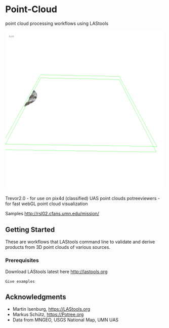 # Point-Cloud

point cloud processing workflows using LAStools

<a href="http://rsl02.cfans.umn.edu/mission/" target="_blank"> ![](./docs/images/hwrc_bond_anim_oblique.gif) </a>

Trevor2.0 - for use on pix4d (classified) UAS point clouds
potreeviewers - for fast webGL point cloud visualization


Samples
http://rsl02.cfans.umn.edu/mission/

## Getting Started

These are workflows that LAStools command line to validate and derive products from 3D point clouds of various sources. 

### Prerequisites

Download LAStools latest here http://lastools.org

```
Give examples
```

## Acknowledgments

* Martin Isenburg, https://LAStools.org
* Markus Schütz, https://Potree.org
* Data from MNGEO, USGS National Map, UMN UAS

